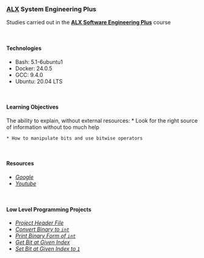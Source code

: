 ### [ALX](https://www.alxafrica.com/) System Engineering Plus

Studies carried out in the **[ALX Software Engineering Plus](https://www.alxafrica.com/software-engineering-plus/)** course

<br />

#### Technologies

* Bash:     5.1-6ubuntu1
* Docker:   24.0.5
* GCC:      9.4.0
* Ubuntu:   20.04 LTS

<br />

#### Learning Objectives

The ability to explain, without external resources:
    * Look for the right source of information without too much help

    * How to manipulate bits and use bitwise operators

<br />

#### Resources

* _[Google](https://google.com)_
* _[Youtube](https://youtube.com)_

<br />

#### Low Level Programming Projects

* _[Project Header File](main.h)_
* _[Convert Binary to `int`](0-binary_to_uint.c)_
* _[Print Binary Form of `int`](1-print_binary.c)_
* _[Get Bit at Given Index](2-get_bit.c)_
* _[Set Bit at Given Index to `1`](3-set_bit.c)_

<br />

